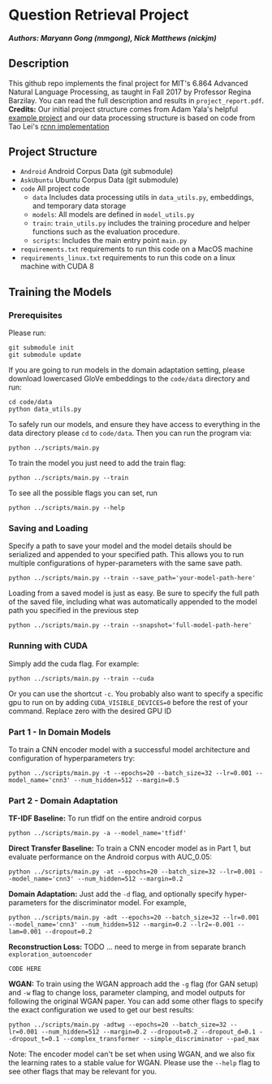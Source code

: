 # Question Retrieval Project
##### Authors: Maryann Gong (mmgong), Nick Matthews (nickjm)

## Description
This github repo implements the final project for MIT's 6.864 Advanced Natural Language Processing, as taught in
Fall 2017 by Professor Regina Barzilay. You can read the full description and results in `project_report.pdf`.
**Credits:** Our initial project structure comes from Adam Yala's helpful [example project](https://github.com/yala/pytorch-example) and our data processing structure is based on code from Tao Lei's [rcnn implementation](https://github.com/taolei87/rcnn)

## Project Structure
- `Android` Android Corpus Data (git submodule)
- `AskUbuntu` Ubuntu Corpus Data (git submodule)
- `code` All project code
    - `data` Includes data processing utils in `data_utils.py`, embeddings, and temporary data storage
    - `models`: All models are defined in `model_utils.py`
    - `train`: `train_utils.py` includes the training procedure and helper functions such as the evaluation procedure.
    - `scripts`: Includes the main entry point `main.py`
- `requirements.txt` requirements to run this code on a MacOS machine
- `requirements_linux.txt` requirements to run this code on a linux machine with CUDA 8


## Training the Models

### Prerequisites
Please run:
```
git submodule init
git submodule update
```
If you are going to run models in the domain adaptation setting, please download lowercased GloVe embeddings to the `code/data`
directory and run:
```
cd code/data
python data_utils.py
```
To safely run our models, and ensure they have access to everything in the data directory please `cd` to `code/data`.
Then you can run the program via:
```
python ../scripts/main.py
```
To train the model you just need to add the train flag:
```
python ../scripts/main.py --train
```
To see all the possible flags you can set, run
```
python ../scripts/main.py --help
```

### Saving and Loading
Specify a path to save your model and the model details should be serialized and appended to your specified path. This
allows you to run multiple configurations of hyper-parameters with the same save path.
```
python ../scripts/main.py --train --save_path='your-model-path-here'
```
Loading from a saved model is just as easy. Be sure to specify the full path of the saved file, including what was
automatically appended to the model path you specified in the previous step
```
python ../scripts/main.py --train --snapshot='full-model-path-here'
```

### Running with CUDA
Simply add the cuda flag. For example:
```
python ../scripts/main.py --train --cuda
```
Or you can use the shortcut `-c`. You probably also want to specify a specific gpu to run on by adding `CUDA_VISIBLE_DEVICES=0` before the rest of your command. Replace zero with the desired GPU ID

### Part 1 - In Domain Models
To train a CNN encoder model with a successful model architecture and configuration of hyperparameters try:
```
python ../scripts/main.py -t --epochs=20 --batch_size=32 --lr=0.001 --model_name='cnn3' --num_hidden=512 --margin=0.5
```

### Part 2 - Domain Adaptation
**TF-IDF Baseline:** To run tfidf on the entire android corpus
```
python ../scripts/main.py -a --model_name='tfidf'
```
**Direct Transfer Baseline:** To train a CNN encoder model as in Part 1, but evaluate performance on the Android corpus with AUC_0.05:
```
python ../scripts/main.py -at --epochs=20 --batch_size=32 --lr=0.001 --model_name='cnn3' --num_hidden=512 --margin=0.2
```
**Domain Adaptation:** Just add the `-d` flag, and optionally specify hyper-parameters for the discriminator model. For example,
```
python ../scripts/main.py -adt --epochs=20 --batch_size=32 --lr=0.001 --model_name='cnn3' --num_hidden=512 --margin=0.2 --lr2=-0.001 --lam=0.001 --dropout=0.2
```
**Reconstruction Loss:** TODO
... need to merge in from separate branch `exploration_autoencoder`
```
CODE HERE
```
**WGAN:** To train using the WGAN approach add the `-g` flag (for GAN setup) and `-w` flag to change loss, parameter clamping, and model outputs for following the original WGAN paper. You can add some other flags to specify the exact configuration we used to get our best results:
```
python ../scripts/main.py -adtwg --epochs=20 --batch_size=32 --lr=0.001 --num_hidden=512 --margin=0.2 --dropout=0.2 --dropout_d=0.1 --dropout_t=0.1 --complex_transformer --simple_discriminator --pad_max
```
Note: The encoder model can't be set when using WGAN, and we also fix the learning rates to a stable value for WGAN. Please use the `--help` flag to see other flags that may be relevant for you.
